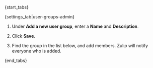{start_tabs}

{settings_tab|user-groups-admin}

1. Under **Add a new user group**, enter a **Name** and **Description**.

1. Click **Save**.

1. Find the group in the list below, and add members. Zulip will notify
   everyone who is added.

{end_tabs}
